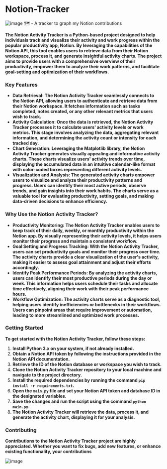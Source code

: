 # Notion-Tracker
![image](https://github.com/Aby-ss/Notion-Tracker/assets/103417697/795f5b94-56e9-4942-8fa7-e6f83d93f518)
🗺 - A tracker to graph my Notion contributions



**The Notion Activity Tracker is a Python-based project designed to help individuals track and visualize their activity and work progress within the popular productivity app, Notion. By leveraging the capabilities of the Notion API, this tool enables users to retrieve data from their Notion workspace, process it, and generate insightful activity charts. The project aims to provide users with a comprehensive overview of their productivity, empower them to analyze their work patterns, and facilitate goal-setting and optimization of their workflows.**

### **Key Features**

- **Data Retrieval: The Notion Activity Tracker seamlessly connects to the Notion API, allowing users to authenticate and retrieve data from their Notion workspace. It fetches information such as tasks completed, notes created, or any other relevant metrics that users wish to track.**
- **Activity Calculation: Once the data is retrieved, the Notion Activity Tracker processes it to calculate users' activity levels or work metrics. This stage involves analyzing the data, aggregating relevant information, and determining the activity count or intensity for each tracked day.**
- **Chart Generation: Leveraging the Matplotlib library, the Notion Activity Tracker generates visually appealing and informative activity charts. These charts visualize users' activity trends over time, displaying the accumulated data in an intuitive calendar-like format with color-coded boxes representing different activity levels.**
- **Visualization and Analysis: The generated activity charts empower users to visualize and analyze their productivity patterns and progress. Users can identify their most active periods, observe trends, and gain insights into their work habits. The charts serve as a valuable tool for evaluating productivity, setting goals, and making data-driven decisions to enhance efficiency.**

### **Why Use the Notion Activity Tracker?**

- **Productivity Monitoring: The Notion Activity Tracker enables users to keep track of their daily, weekly, or monthly productivity within the Notion app. By visually representing their activity levels, it helps users monitor their progress and maintain a consistent workflow.**
- **Goal Setting and Progress Tracking: With the Notion Activity Tracker, users can set productivity goals and monitor their progress over time. The activity charts provide a clear visualization of the user's activity, making it easier to assess goal attainment and adjust their efforts accordingly.**
- **Identify Peak Performance Periods: By analyzing the activity charts, users can identify their most productive periods during the day or week. This information helps users schedule their tasks and allocate time effectively, aligning their work with their peak performance hours.**
- **Workflow Optimization: The activity charts serve as a diagnostic tool, helping users identify inefficiencies or bottlenecks in their workflows. Users can pinpoint areas that require improvement or automation, leading to more streamlined and optimized work processes.**

### **Getting Started**

**To get started with the Notion Activity Tracker, follow these steps:**

1. **Install Python 3.x on your system, if not already installed.**
2. **Obtain a Notion API token by following the instructions provided in the Notion API documentation.**
3. **Retrieve the ID of the Notion database or workspace you wish to track.**
4. **Clone the Notion Activity Tracker repository to your local machine and navigate to the project directory.**
5. **Install the required dependencies by running the command `pip install -r requirements.txt`.**
6. **Open the `main.py` file and set your Notion API token and database ID in the designated variables.**
7. **Save the changes and run the script using the command `python main.py`.**
8. **The Notion Activity Tracker will retrieve the data, process it, and generate the activity chart, displaying it for your analysis.**

### **Contributing**

**Contributions to the Notion Activity Tracker project are highly appreciated. Whether you want to fix bugs, add new features, or enhance existing functionality, your contributions**

![image](https://github.com/Aby-ss/Notion-Tracker/assets/103417697/bc5f14a8-6a80-4c55-98cb-aec0a5eb0d1e)

